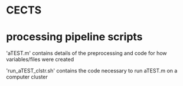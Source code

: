 # CECTS
# processing pipeline scripts

'aTEST.m' contains details of the preprocessing and code for how variables/files were created

'run_aTEST_clstr.sh' contains the code necessary to run aTEST.m on a computer cluster
